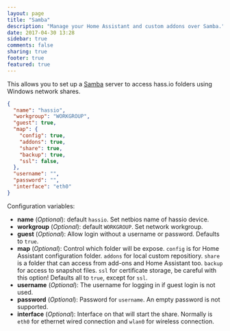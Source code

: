 ```yaml
---
layout: page
title: "Samba"
description: "Manage your Home Assistant and custom addons over Samba."
date: 2017-04-30 13:28
sidebar: true
comments: false
sharing: true
footer: true
featured: true
---
```


This allows you to set up a [Samba](https://samba.org/) server to access hass.io folders using Windows network shares.

```json
{
  "name": "hassio",
  "workgroup": "WORKGROUP",
  "guest": true,
  "map": {
    "config": true,
    "addons": true,
    "share": true,
    "backup": true,
    "ssl": false,
  },
  "username": "",
  "password": "",
  "interface": "eth0"
}
```

Configuration variables:

- **name** (*Optional*): default `hassio`. Set netbios name of hassio device.
- **workgroup** (*Optional*): default `WORKGROUP`. Set network workgroup.
- **guest** (*Optional*): Allow login without a username or password. Defaults to `true`.
- **map** (*Optional*): Control which folder will be expose. `config` is for Home Assistant configuration folder. `addons` for local custom repositiory. `share` is a folder that can access from add-ons and Home Assistant too. `backup` for access to snapshot files. `ssl` for certificate storage, be careful with this option! Defaults all to `true`, except for `ssl`.
- **username** (*Optional*): The username for logging in if guest login is not used.
- **password** (*Optional*): Password for `username`. An empty password is not supported.
- **interface** (*Optional*): Interface on that will start the share. Normally is `eth0` for ethernet wired connection and `wlan0` for wireless connection.
